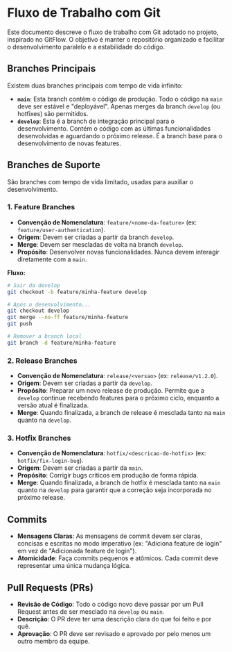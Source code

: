 # Fluxo de Trabalho com Git

Este documento descreve o fluxo de trabalho com Git adotado no projeto, inspirado no GitFlow. O objetivo é manter o repositório organizado e facilitar o desenvolvimento paralelo e a estabilidade do código.

## Branches Principais

Existem duas branches principais com tempo de vida infinito:

- **`main`**: Esta branch contém o código de produção. Todo o código na `main` deve ser estável e "deployável". Apenas merges da branch `develop` (ou hotfixes) são permitidos.
- **`develop`**: Esta é a branch de integração principal para o desenvolvimento. Contém o código com as últimas funcionalidades desenvolvidas e aguardando o próximo release. É a branch base para o desenvolvimento de novas features.

## Branches de Suporte

São branches com tempo de vida limitado, usadas para auxiliar o desenvolvimento.

### 1. Feature Branches

- **Convenção de Nomenclatura**: `feature/<nome-da-feature>` (ex: `feature/user-authentication`).
- **Origem**: Devem ser criadas a partir da branch `develop`.
- **Merge**: Devem ser mescladas de volta na branch `develop`.
- **Propósito**: Desenvolver novas funcionalidades. Nunca devem interagir diretamente com a `main`.

**Fluxo:**
```bash
# Sair da develop
git checkout -b feature/minha-feature develop

# Após o desenvolvimento...
git checkout develop
git merge --no-ff feature/minha-feature
git push

# Remover a branch local
git branch -d feature/minha-feature
```

### 2. Release Branches

- **Convenção de Nomenclatura**: `release/<versao>` (ex: `release/v1.2.0`).
- **Origem**: Devem ser criadas a partir da `develop`.
- **Propósito**: Preparar um novo release de produção. Permite que a `develop` continue recebendo features para o próximo ciclo, enquanto a versão atual é finalizada.
- **Merge**: Quando finalizada, a branch de release é mesclada tanto na `main` quanto na `develop`.

### 3. Hotfix Branches

- **Convenção de Nomenclatura**: `hotfix/<descricao-do-hotfix>` (ex: `hotfix/fix-login-bug`).
- **Origem**: Devem ser criadas a partir da `main`.
- **Propósito**: Corrigir bugs críticos em produção de forma rápida.
- **Merge**: Quando finalizada, a branch de hotfix é mesclada tanto na `main` quanto na `develop` para garantir que a correção seja incorporada no próximo release.

## Commits

- **Mensagens Claras**: As mensagens de commit devem ser claras, concisas e escritas no modo imperativo (ex: "Adiciona feature de login" em vez de "Adicionada feature de login").
- **Atomicidade**: Faça commits pequenos e atômicos. Cada commit deve representar uma única mudança lógica.

## Pull Requests (PRs)

- **Revisão de Código**: Todo o código novo deve passar por um Pull Request antes de ser mesclado na `develop` ou `main`.
- **Descrição**: O PR deve ter uma descrição clara do que foi feito e por quê.
- **Aprovação**: O PR deve ser revisado e aprovado por pelo menos um outro membro da equipe.
